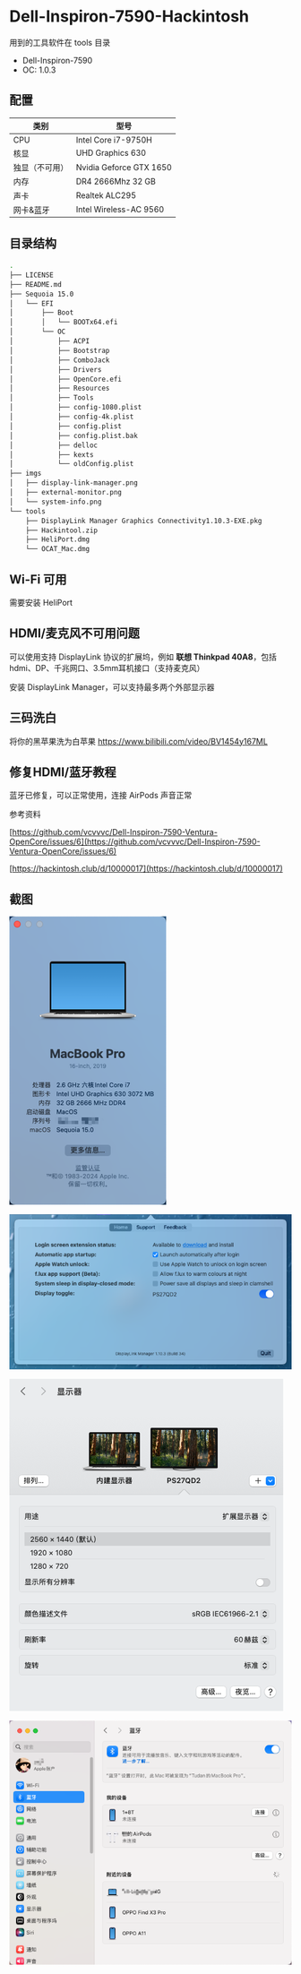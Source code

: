 # Dell-Inspiron-7590-Hackintosh

用到的工具软件在 tools 目录

- Dell-Inspiron-7590 
- OC: 1.0.3

## 配置

| 类别                         | 型号                    |
| ---------------------------- | ----------------------- |
| CPU                          | Intel Core i7-9750H     |
| 核显                         | UHD Graphics 630        |
| 独显（不可用）                    | Nvidia Geforce GTX 1650 |
| 内存                         | DR4 2666Mhz 32 GB       |
| 声卡                         | Realtek ALC295          |
| 网卡&蓝牙                     | Intel Wireless-AC 9560  |

## 目录结构

```sh
.
├── LICENSE
├── README.md
├── Sequoia 15.0
│   └── EFI
│       ├── Boot
│       │   └── BOOTx64.efi
│       └── OC
│           ├── ACPI
│           ├── Bootstrap
│           ├── ComboJack
│           ├── Drivers
│           ├── OpenCore.efi
│           ├── Resources
│           ├── Tools
│           ├── config-1080.plist
│           ├── config-4k.plist
│           ├── config.plist
│           ├── config.plist.bak
│           ├── delloc
│           ├── kexts
│           └── oldConfig.plist
├── imgs
│   ├── display-link-manager.png
│   ├── external-monitor.png
│   └── system-info.png
└── tools
    ├── DisplayLink Manager Graphics Connectivity1.10.3-EXE.pkg
    ├── Hackintool.zip
    ├── HeliPort.dmg
    └── OCAT_Mac.dmg
```

## Wi-Fi 可用

需要安装 HeliPort

## HDMI/麦克风不可用问题

可以使用支持 DisplayLink 协议的扩展坞，例如 **联想 Thinkpad 40A8**，包括 hdmi、DP、千兆网口、3.5mm耳机接口（支持麦克风）

安装 DisplayLink Manager，可以支持最多两个外部显示器

## 三码洗白

将你的黑苹果洗为白苹果 https://www.bilibili.com/video/BV1454y167ML

## 修复HDMI/蓝牙教程

蓝牙已修复，可以正常使用，连接 AirPods 声音正常

参考资料

[https://github.com/vcvvvc/Dell-Inspiron-7590-Ventura-OpenCore/issues/6](https://github.com/vcvvvc/Dell-Inspiron-7590-Ventura-OpenCore/issues/6)

[https://hackintosh.club/d/10000017](https://hackintosh.club/d/10000017)

## 截图

![system-info](./imgs/system-info.png)



![display-link-manager](./imgs/display-link-manager.png)



![external-monitor](./imgs/external-monitor.png)



![bluetooth](./imgs/bluetooth.png)
